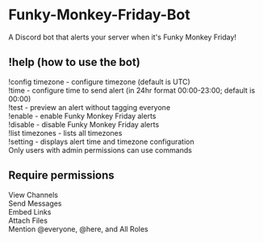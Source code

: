 # Funky-Monkey-Friday-Bot
A Discord bot that alerts your server when it's Funky Monkey Friday!

## !help (how to use the bot)
!config timezone - configure timezone (default is UTC)  
!time - configure time to send alert (in 24hr format 00:00-23:00; default is 00:00)  
!test - preview an alert without tagging everyone  
!enable - enable Funky Monkey Friday alerts  
!disable - disable Funky Monkey Friday alerts  
!list timezones - lists all timezones  
!setting - displays alert time and timezone configuration  
Only users with admin permissions can use commands  

## Require permissions
View Channels  
Send Messages  
Embed Links  
Attach Files  
Mention @everyone, @here, and All Roles  
